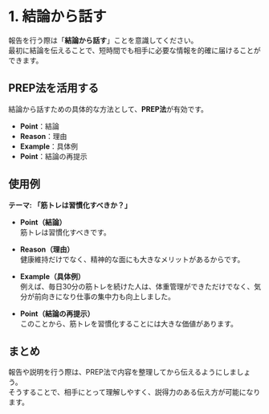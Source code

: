 # 1. 結論から話す

報告を行う際は「**結論から話す**」ことを意識してください。  
最初に結論を伝えることで、短時間でも相手に必要な情報を的確に届けることができます。  

## PREP法を活用する
結論から話すための具体的な方法として、**PREP法**が有効です。  

- **Point**：結論  
- **Reason**：理由  
- **Example**：具体例  
- **Point**：結論の再提示  

## 使用例  
**テーマ: 「筋トレは習慣化すべきか？」**

- **Point（結論）**  
  筋トレは習慣化すべきです。  

- **Reason（理由）**  
  健康維持だけでなく、精神的な面にも大きなメリットがあるからです。  

- **Example（具体例）**  
  例えば、毎日30分の筋トレを続けた人は、体重管理ができただけでなく、気分が前向きになり仕事の集中力も向上しました。  

- **Point（結論の再提示）**  
  このことから、筋トレを習慣化することには大きな価値があります。  

## まとめ
報告や説明を行う際は、PREP法で内容を整理してから伝えるようにしましょう。  
そうすることで、相手にとって理解しやすく、説得力のある伝え方が可能になります。  
